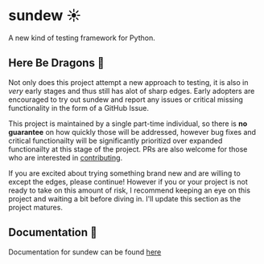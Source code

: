 # sundew ☀️
A new kind of testing framework for Python.

## Here Be Dragons 🐉
Not only does this project attempt a new approach to testing, it is also in _very_ early stages and thus still has alot of sharp edges. Early adopters are encouraged to try out sundew and report any issues or critical missing functionality in the form of a GitHub Issue. 

This project is maintained by a single part-time individual, so there is **no guarantee** on how quickly those will be addressed, however bug fixes and critical functionailty will be significantly prioritizd over expanded functionailty at this stage of the project. PRs are also welcome for those who are interested in [contributing](CONTRIBUTING.md).

If you are excited about trying something brand new and are willing to except the edges, please continue! However if you or your project is not ready to take on this amount of risk, I recommend keeping an eye on this project and waiting a bit before diving in. I'll update this section as the project matures.

## Documentation 📖
Documentation for sundew can be found [here]()

